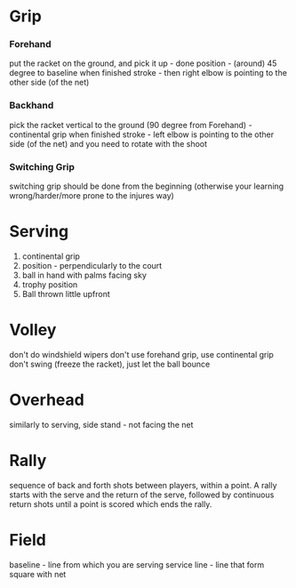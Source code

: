 # Grip

### Forehand

put the racket on the ground, and pick it up - done
position - (around) 45 degree to baseline
when finished stroke - then right elbow is pointing to the other side (of the net)

### Backhand

pick the racket vertical to the ground (90 degree from Forehand) - continental grip
when finished stroke - left elbow is pointing to the other side (of the net) and you need to rotate with the shoot

### Switching Grip

switching grip should be done from the beginning (otherwise your learning wrong/harder/more prone to the injures way)

# Serving

1. continental grip
2. position - perpendicularly to the court
3. ball in hand with palms facing sky
4. trophy position
5. Ball thrown little upfront

# Volley

don't do windshield wipers
don't use forehand grip, use continental grip
don't swing (freeze the racket), just let the ball bounce

# Overhead

similarly to serving, side stand - not facing the net

# Rally

sequence of back and forth shots between players, within a point.
A rally starts with the serve and the return of the serve, followed by continuous return shots until a point is scored
which ends the rally.

# Field

baseline - line from which you are serving
service line - line that form square with net